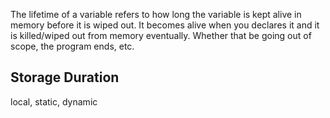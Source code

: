 The lifetime of a variable refers to how long the variable is kept alive in memory before it is wiped out. It becomes alive when you declares it and it is killed/wiped out from memory eventually. Whether that be going out of scope, the program ends, etc.

## Storage Duration
local, static, dynamic